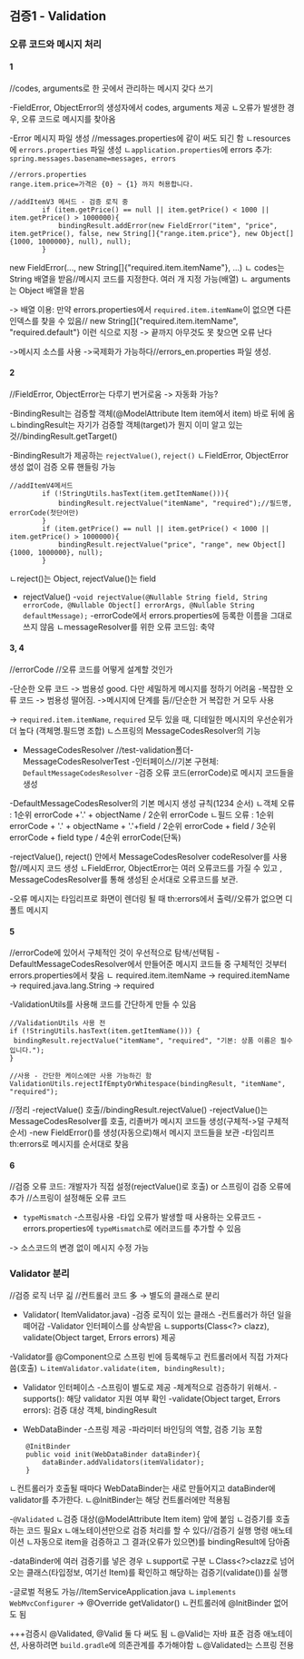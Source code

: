 ## 검증1 - Validation
### 오류 코드와 메시지 처리

#### 1
//codes, arguments로 한 곳에서 관리하는 메시지 갖다 쓰기

-FieldError, ObjectError의 생성자에서 codes, arguments 제공
ㄴ오류가 발생한 경우, 오류 코드로 메시지를 찾아옴

-Error 메시지 파일 생성
//messages.properties에 같이 써도 되긴 함
ㄴresources에 `errors.properties` 파일 생성
ㄴ`application.properties`에 errors 추가: `spring.messages.basename=messages, errors`

```
//errors.properties
range.item.price=가격은 {0} ~ {1} 까지 허용합니다.

//addItemV3 메서드 - 검증 로직 중
        if (item.getPrice() == null || item.getPrice() < 1000 || item.getPrice() > 1000000){
            bindingResult.addError(new FieldError("item", "price", item.getPrice(), false, new String[]{"range.item.price"}, new Object[]{1000, 1000000}, null), null);
        }
```
new FieldError(..., new String[]{"required.item.itemName"}, ...)
ㄴ codes는 String 배열을 받음//메시지 코드를 지정한다. 여러 개 지정 가능(배열)
ㄴ arguments는 Object 배열을 받음

-> 배열 이용: 만약 errors.properties에서 `required.item.itemName`이 없으면 다른 인덱스를 찾을 수 있음// new String[]{"required.item.itemName", "required.default"} 이런 식으로 지정
-> 끝까지 아무것도 못 찾으면 오류 난다

->메시지 소스를 사용
->국제화가 가능하다//errors_en.properties 파일 생성.

#### 2
//FieldError, ObjectError는 다루기 번거로움 -> 자동화 가능?

-BindingResult는 검증할 객체(@ModelAttribute Item item에서 item) 바로 뒤에 옴
ㄴbindingResult는 자기가 검증할 객체(target)가 뭔지 이미 알고 있는 것//bindingResult.getTarget()

-BindingResult가 제공하는 `rejectValue()`, `reject()`
ㄴFieldError, ObjectError 생성 없이 검증 오류 핸들링 가능

```
//addItemV4메서드
        if (!StringUtils.hasText(item.getItemName())){
            bindingResult.rejectValue("itemName", "required");//필드명, errorCode(첫단어만)
        }
        if (item.getPrice() == null || item.getPrice() < 1000 || item.getPrice() > 1000000){
            bindingResult.rejectValue("price", "range", new Object[]{1000, 1000000}, null);
        }
```
ㄴreject()는 Object, rejectValue()는 field

- rejectValue()
-`void rejectValue(@Nullable String field, String errorCode, @Nullable Object[] errorArgs, @Nullable String defaultMessage);`
-errorCode에서 errors.properties에 등록한 이름을 그대로 쓰지 않음
ㄴmessageResolver를 위한 오류 코드임: 축약

#### 3, 4
//errorCode
//오류 코드를 어떻게 설계할 것인가

-단순한 오류 코드 -> 범용성 good. 다만 세밀하게 메시지를 정하기 어려움
-복잡한 오류 코드 -> 범용성 떨어짐.
->메시지에 단계를 둠//단순한 거 복잡한 거 모두 사용

-> `required.item.itemName`, `required` 모두 있을 때, 디테일한 메시지의 우선순위가 더 높다
(객체명.필드명 조합)
ㄴ스프링의 MessageCodesResolver의 기능

- MessageCodesResolver
//test-validation폴더-MessageCodesResolverTest
-인터페이스//기본 구현체: `DefaultMessageCodesResolver`
-검증 오류 코드(errorCode)로 메시지 코드들을 생성

-DefaultMessageCodesResolver의 기본 메시지 생성 규칙(1234 순서)
ㄴ객체 오류
: 1순위 errorCode +'.' + objectName / 2순위 errorCode
ㄴ필드 오류
: 1순위 errorCode + '.' + objectName + '.'+field / 2순위 errorCode + field / 3순위 errorCode + field type / 4순위 errorCode(단독)

-rejectValue(), reject() 안에서 MessageCodesResolver codeResolver를 사용함//메시지 코드 생성
ㄴFieldError, ObjectError는 여러 오류코드를 가질 수 있고 , MessageCodesResolver를 통해 생성된 순서대로 오류코드를 보관.

-오류 메시지는 타임리프로 화면이 렌더링 될 때 th:errors에서 출력//오류가 없으면 디폴트 메시지

#### 5
//errorCode에 있어서 구체적인 것이 우선적으로 탐색/선택됨
-DefaultMessageCodesResolver에서 만들어준 메시지 코드들 중 구체적인 것부터 errors.properties에서 찾음
ㄴ required.item.itemName -> required.itemName -> required.java.lang.String -> required

-ValidationUtils를 사용해 코드를 간단하게 만들 수 있음
```
//ValidationUtils 사용 전
if (!StringUtils.hasText(item.getItemName())) {
 bindingResult.rejectValue("itemName", "required", "기본: 상품 이름은 필수입니다.");
}

//사용 - 간단한 케이스에만 사용 가능하긴 함
ValidationUtils.rejectIfEmptyOrWhitespace(bindingResult, "itemName", "required");
```

//정리
-rejectValue() 호출//bindingResult.rejectValue()
-rejectValue()는 MessageCodesResolver를 호출, 리졸버가 메시지 코드들 생성(구체적->덜 구체적 순서)
-new FieldError()를 생성(자동으로)해서 메시지 코드들을 보관
-타임리프 th:errors로 메시지를 순서대로 찾음

#### 6
//검증 오류 코드: 개발자가 직접 설정(rejectValue()로 호출) or 스프링이 검증 오류에 추가
//스프링이 설정해둔 오류 코드

- `typeMismatch`
-스프링사용
-타입 오류가 발생할 때 사용하는 오류코드
-errors.properties에 `typeMismatch`로 에러코드를 추가할 수 있음

-> 소스코드의 변경 없이 메시지 수정 가능


### Validator 분리
//검증 로직 너무 긺
//컨트롤러 코드 多 -> 별도의 클래스로 분리

- Validator( ItemValidator.java)
-검증 로직이 있는 클래스
-컨트롤러가 하던 일을 떼어감
-Validator 인터페이스를 상속받음
ㄴsupports(Class<?> clazz), validate(Object target, Errors errors) 제공

-Validator를 @Component으로 스프링 빈에 등록해두고 컨트롤러에서 직접 가져다 씀(호출) 
ㄴ`itemValidator.validate(item, bindingResult);`

- Validator 인터페이스
-스프링이 별도로 제공
-체계적으로 검증하기 위해서.
-supports(): 해당 validator 지원 여부 확인
-validate(Object target, Errors errors): 검증 대상 객체, bindingResult

- WebDataBinder
-스프링 제공
-파라미터 바인딩의 역할, 검증 기능 포함
```
    @InitBinder
    public void init(WebDataBinder dataBinder){
        dataBinder.addValidators(itemValidator);
    }
```
ㄴ컨트롤러가 호출될 때마다 WebDataBinder는 새로 만들어지고 dataBinder에 validator를 추가한다.
ㄴ@InitBinder는 해당 컨트롤러에만 적용됨

-`@Validated`
ㄴ검증 대상(@ModelAttribute Item item) 앞에 붙임
ㄴ검증기를 호출하는 코드 필요x
ㄴ애노테이션만으로 검증 처리를 할 수 있다//검증기 실행 명령 애노테이션
ㄴ자동으로 item을 검증하고 그 결과(오류가 있으면)를 bindingResult에 담아줌

-dataBinder에 여러 검증기를 넣은 경우
ㄴsupport로 구분
ㄴClass<?>clazz로 넘어오는 클래스(타입정보, 여기선 Item)를 확인하고 해당하는 검증기(validate())를 실행

-글로벌 적용도 가능//ItemServiceApplication.java
ㄴ`implements WebMvcConfigurer` -> @Override getValidator()
ㄴ컨트롤러에 @InitBinder 없어도 됨


+++검증시 @Validated, @Valid 둘 다 써도 됨
ㄴ@Valid는 자바 표준 검증 애노테이션, 사용하려면 `build.gradle`에 의존관계를 추가해야함
ㄴ@Validated는 스프링 전용
